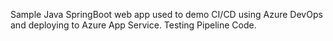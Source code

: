 Sample Java SpringBoot web app used to demo CI/CD using Azure DevOps and deploying to Azure App Service.
Testing Pipeline Code.



